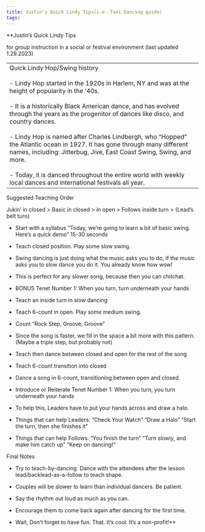 ```yaml
---
title: Justin's Quick Lindy Tips(i.e. Taxi Dancing guide)
tags:
---
```

**Justin’s Quick Lindy Tips

for group instruction in a social or festival environment (last updated 1.29.2023)

|   |
|---|
|Quick Lindy Hop/Swing history<br><br>- Lindy Hop started in the 1920s in Harlem, NY and was at the height of popularity in the ‘40s.<br>    <br>- It is a historically Black American dance, and has evolved through the years as the progenitor of dances like disco, and country dances.<br>    <br>- Lindy Hop is named after Charles Lindbergh, who “Hopped” the Atlantic ocean in 1927. It has gone through many different names, including: Jitterbug, Jive, East Coast Swing, Swing, and more.<br>    <br>- Today, it is danced throughout the entire world with weekly local dances and international festivals all year.|

  

Suggested Teaching Order

Jukin’ in closed > Basic in closed > in open > Follows inside turn > (Lead’s belt turn)

  

- Start with a syllabus “Today, we’re going to learn a bit of basic swing. Here’s a quick demo” 15-30 seconds
    
- Teach closed position. Play some slow swing.
    

- Swing dancing is just doing what the music asks you to do, if the music asks you to slow dance you do it. You already know how wow!
    
- This is perfect for any slower song, because then you can chitchat.
    
- BONUS Tenet Number 1: When you turn, turn underneath your hands
    

- Teach an inside turn in slow dancing
    

- Teach 6-count in open. Play some medium swing.
    

- Count “Rock Step, Groove, Groove”
    

- Since the song is faster, we fill in the space a bit more with this pattern. (Maybe a triple step, but probably not)
    

- Teach then dance between closed and open for the rest of the song
    

- Teach 6-count transition into closed
    
- Dance a song in 6-count, transitioning between open and closed.
    
- Introduce or Reiterate Tenet Number 1: When you turn, you turn underneath your hands
    

- To help this, Leaders have to put your hands across and draw a halo.
    
- Things that can help Leaders: “Check Your Watch” “Draw a Halo” “Start the turn, then she finishes it”
    
- Things that can help Follows: “You finish the turn” “Turn slowly, and make him catch up” “Keep on dancing!”
    

  

Final Notes

- Try to teach-by-dancing. Dance with the attendees after the lesson lead/backlead-as-a-follow to teach shape.
    
- Couples will be slower to learn than individual dancers. Be patient.
    
- Say the rhythm out loud as much as you can.
    
- Encourage them to come back again after dancing for the first time.
    
- Wait, Don’t forget to have fun. That. It’s cool. It’s a non-profit!**
